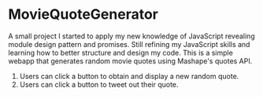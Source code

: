 # MovieQuoteGenerator

A small project I started to apply my new knowledge of JavaScript revealing module design pattern and promises. Still refining my JavaScript skills and learning how to better structure and design my code. This is a simple webapp that generates random movie quotes using Mashape's quotes API.

1. Users can click a button to obtain and display a new random quote.
2. Users can click a button to tweet out their quote.
